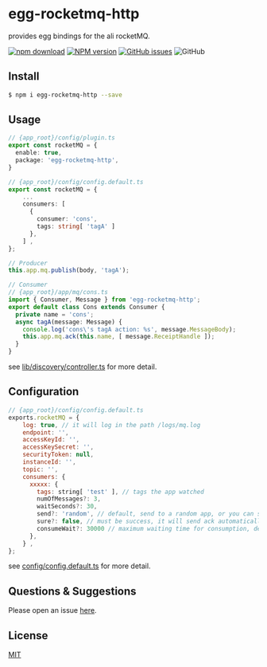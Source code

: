 # egg-rocketmq-http

provides egg bindings for the ali rocketMQ.

[![npm download](https://img.shields.io/github/actions/workflow/status/uccu/egg-rocketmq-http/publish.yml)](https://github.com/uccu/egg-rocketmq-http/actions/workflows/publish.yml)
[![NPM version][npm-image]][npm-url]
[![GitHub issues](https://img.shields.io/github/issues/uccu/egg-rocketmq-http)](https://github.com/uccu/egg-rocketmq-http/issues)
![GitHub](https://img.shields.io/github/license/uccu/egg-rocketmq-http)

[npm-image]: https://img.shields.io/npm/v/egg-rocketmq-http.svg?style=flat-square
[npm-url]: https://npmjs.org/package/egg-rocketmq-http
[download-image]: https://img.shields.io/npm/dm/egg-rocketmq-http.svg?style=flat-square
[download-url]: https://npmjs.org/package/egg-rocketmq-http

## Install

```bash
$ npm i egg-rocketmq-http --save
```

## Usage

```typescript
// {app_root}/config/plugin.ts
export const rocketMQ = {
  enable: true,
  package: 'egg-rocketmq-http',
}

// {app_root}/config/config.default.ts
export const rocketMQ = {
    ...
    consumers: [
      {
        consumer: 'cons',
        tags: string[ 'tagA' ]
      },
    ] ,
};

// Producer
this.app.mq.publish(body, 'tagA');

// Consumer
// {app_root}/app/mq/cons.ts
import { Consumer, Message } from 'egg-rocketmq-http';
export default class Cons extends Consumer {
  private name = 'cons';
  async tagA(message: Message) {
    console.log('cons\'s tagA action: %s', message.MessageBody);
    this.app.mq.ack(this.name, [ message.ReceiptHandle ]);
  }
}


```

see [lib/discovery/controller.ts](lib/discovery/controller.ts) for more detail.

## Configuration

```js
// {app_root}/config/config.default.ts
exports.rocketMQ = {
    log: true, // it will log in the path /logs/mq.log
    endpoint: '',
    accessKeyId: '',
    accessKeySecret: '',
    securityToken: null,
    instanceId: '',
    topic: '',
    consumers: {
      xxxxx: {
        tags: string[ 'test' ], // tags the app watched
        numOfMessages?: 3,
        waitSeconds?: 30,
        send?: 'random', // default, send to a random app, or you can set to 'all'
        sure?: false, // must be success, it will send ack automatically
        consumeWait?: 30000 // maximum waiting time for consumption, default: 30000(ms)
      },
    } ,
};
```

see [config/config.default.ts](config/config.default.ts) for more detail.

## Questions & Suggestions

Please open an issue [here](https://github.com/uccu/egg-rocketmq-http/issues).

## License

[MIT](LICENSE)
